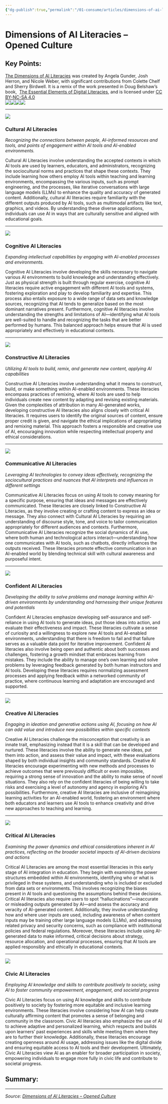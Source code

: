```yaml
---
{"dg-publish":true,"permalink":"/01-consume/articles/dimensions-of-ai-literacies-opened-culture/","title":"Dimensions of AI Literacies – Opened Culture"}
---
```



# Dimensions of AI Literacies – Opened Culture

## Key Points:
[The Dimensions of AI Literacies](https://openedculture.com/projects/dimensions-of-ai-literacies/) was created by Angela Gunder, Josh Herron, and Nicole Weber, with significant contributions from Colette Chelf and Sherry Birdwell. It is a remix of the work presented in Doug Belshaw’s book,  [The Essential Elements of Digital Literacies](https://dougbelshaw.com/essential-elements-book.pdf), and is licensed under [CC BY-NC-SA 4.0](https://creativecommons.org/licenses/by-nc-sa/4.0/?ref=chooser-v1)   
[![](https://chooser-beta.creativecommons.org/img/cc-logo.f0ab4ebe.svg)![](https://chooser-beta.creativecommons.org/img/cc-by.21b728bb.svg)![](https://chooser-beta.creativecommons.org/img/cc-nc.218f18fc.svg)![](https://chooser-beta.creativecommons.org/img/cc-sa.d1572b71.svg)](https://creativecommons.org/licenses/by-nc-sa/4.0/?ref=chooser-v1)

---

![](https://openedculture.com/wp-content/uploads/2024/09/cultural.png)

### Cultural AI Literacies

*Recognizing the connections between people, AI-informed resources and tools, and points of engagement within AI tools and AI-enabled environments.*

Cultural AI Literacies involve understanding the accepted contexts in which AI tools are used by learners, educators, and administrators, recognizing the sociocultural norms and practices that shape these contexts. They include learning how others employ AI tools within teaching and learning environments, encompassing the various inputs, such as prompt engineering, and the processes, like iterative conversations with large language models (LLMs) to enhance the quality and accuracy of generated content. Additionally, cultural AI literacies require familiarity with the different outputs produced by AI tools, such as multimodal artifacts like text, graphics, and videos. By understanding these diverse applications, individuals can use AI in ways that are culturally sensitive and aligned with educational goals.

---

![](https://openedculture.com/wp-content/uploads/2024/09/cognitive.png)

### Cognitive AI Literacies

*Expanding intellectual capabilities by engaging with AI-enabled processes and environments.*

Cognitive AI Literacies involve developing the skills necessary to navigate various AI environments to build knowledge and understanding effectively. Just as physical strength is built through regular exercise, cognitive AI literacies require active engagement with different AI tools and systems, fostering exploration and play to develop familiarity and expertise. This process also entails exposure to a wide range of data sets and knowledge sources, recognizing that AI tends to generalize based on the most dominant narratives present. Furthermore, cognitive AI literacies involve understanding the strengths and limitations of AI—identifying what AI tools are well-suited to handle and recognizing the tasks that are better performed by humans. This balanced approach helps ensure that AI is used appropriately and effectively in educational contexts.

---

![](https://openedculture.com/wp-content/uploads/2024/09/constructive.png)

### Constructive AI Literacies

*Utilizing AI tools to build, remix, and generate new content, applying AI capabilities*

Constructive AI Literacies involve understanding what it means to construct, build, or make something within AI-enabled environments. These literacies encompass practices of remixing, where AI tools are used to help individuals create new content by adapting and revising existing materials. Given the complexities of attribution in many AI-generated works, developing constructive AI literacies also aligns closely with critical AI literacies. It requires users to identify the original sources of content, ensure proper credit is given, and navigate the ethical implications of appropriating and remixing material. This approach fosters a responsible and creative use of AI, encouraging innovation while respecting intellectual property and ethical considerations.

---

![](https://openedculture.com/wp-content/uploads/2024/09/communicative.png)

### Communicative AI Literacies

*Leveraging AI technologies to convey ideas effectively, recognizing the sociocultural practices and nuances that AI interprets and influences in different settings*

Communicative AI Literacies focus on using AI tools to convey meaning for a specific purpose, ensuring that ideas and messages are effectively communicated. These literacies are closely linked to Constructive AI Literacies, as they involve creating or crafting content to express an idea or message. They also connect with Cultural AI Literacies by requiring an understanding of discourse style, tone, and voice to tailor communication appropriately for different audiences and contexts. Furthermore, Communicative AI Literacies recognize the social dynamics of AI use, where both human and technological actors interact—understanding how one communicates with AI tools, such as chatbots, directly influences the outputs received. These literacies promote effective communication in an AI-enabled world by blending technical skill with cultural awareness and purposeful intent.

---

![](https://openedculture.com/wp-content/uploads/2024/09/confident.png)

### Confident AI Literacies

*Developing the ability to solve problems and manage learning within AI-driven environments by understanding and harnessing their unique features and potentials*

Confident AI Literacies emphasize developing self-assurance and self-reliance in using AI tools to generate ideas, put those ideas into action, and evaluate their effectiveness and impact. These literacies cultivate a sense of curiosity and a willingness to explore new AI tools and AI-enabled environments, understanding that there is freedom to fail and that failure serves as a valuable data point for iterative improvement. Confident AI literacies also involve being open and authentic about both successes and challenges, fostering a growth mindset that embraces learning from mistakes. They include the ability to manage one’s own learning and solve problems by leveraging feedback generated by both human instructors and AI tools. Developing these literacies requires normalizing assessment processes and applying feedback within a networked community of practice, where continuous learning and adaptation are encouraged and supported.

---

![](https://openedculture.com/wp-content/uploads/2024/09/creative.png)

### Creative AI Literacies

*Engaging in ideation and generative actions using AI, focusing on how AI can add value and introduce new possibilities within specific contexts*

Creative AI Literacies challenge the misconception that creativity is an innate trait, emphasizing instead that it is a skill that can be developed and nurtured. These literacies involve the ability to generate new ideas, put them into action, and assess their value and impact, with these evaluations shaped by both individual insights and community standards. Creative AI literacies encourage experimenting with new methods and processes to achieve outcomes that were previously difficult or even impossible, requiring a strong sense of innovation and the ability to make sense of novel situations. They also rely on the confident literacies of being willing to take risks and exercising a level of autonomy and agency in exploring AI’s possibilities. Furthermore, creative AI literacies are inclusive of reimagining learning activities for an AI-enabled world, fostering an environment where both educators and learners use AI tools to enhance creativity and drive new approaches to teaching and learning.

---

![](https://openedculture.com/wp-content/uploads/2024/09/critical.png)

### Critical AI Literacies

*Examining the power dynamics and ethical considerations inherent in AI practices, reflecting on the broader societal impacts of AI-driven decisions and actions*

Critical AI Literacies are among the most essential literacies in this early stage of AI integration in education. They begin with examining the power structures embedded within AI environments, identifying who or what is privileged in these systems, and understanding who is included or excluded from data sets or environments. This involves recognizing the biases present in AI tools and questioning the assumptions behind these decisions. Critical AI literacies also require users to spot “hallucinations”—inaccurate or misleading outputs generated by AI—and assess the accuracy and veracity of AI-generated content. Additionally, they involve understanding how and where user inputs are used, including awareness of when content inputs may be training other large language models (LLMs), and addressing related privacy and security concerns, such as compliance with institutional policies and federal regulations. Moreover, these literacies include using AI-generated data to make informed, critical decisions about strategy, resource allocation, and operational processes, ensuring that AI tools are applied responsibly and ethically in educational contexts.

---

![](https://openedculture.com/wp-content/uploads/2024/09/civic.png)

### Civic AI Literacies

*Employing AI knowledge and skills to contribute positively to society, using AI to foster community empowerment, engagement, and societal progress*

Civic AI Literacies focus on using AI knowledge and skills to contribute positively to society by fostering more equitable and inclusive learning environments. These literacies involve considering how AI can help create culturally affirming content that promotes a sense of belonging and community in the classroom. Civic AI literacies also emphasize the use of AI to achieve adaptive and personalized learning, which respects and builds upon learners’ past experiences and skills while meeting them where they are to further their knowledge. Additionally, these literacies encourage creating openness around AI usage, addressing issues like the digital divide and ensuring equitable access to AI tools and their development. Ultimately, Civic AI Literacies view AI as an enabler for broader participation in society, empowering individuals to engage more fully in civic life and contribute to societal progress.

## Summary:


---

*Source: [Dimensions of AI Literacies – Opened Culture](https://openedculture.com/projects/dimensions-of-ai-literacies/)*
